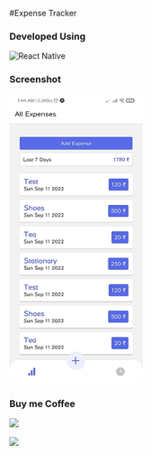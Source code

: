 #Expense Tracker

### Developed Using
![React Native](https://img.shields.io/badge/react_native-%2320232a.svg?style=for-the-badge&logo=react&logoColor=%2361DAFB)



### Screenshot
![Home Page](./homepage.png)

### Buy me Coffee
[![](https://img.shields.io/badge/Ko--fi-F16061?style=for-the-badge&logo=ko-fi&logoColor=white)](https://ko-fi.com/virendrakhorwal)

![](http://ForTheBadge.com/images/badges/built-with-love.svg)

